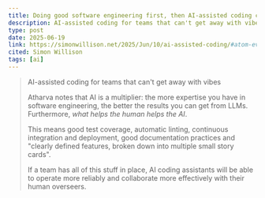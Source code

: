 ```yaml
---
title: Doing good software engineering first, then AI-assisted coding can help
description: AI-assisted coding for teams that can't get away with vibes
type: post
date: 2025-06-19
link: https://simonwillison.net/2025/Jun/10/ai-assisted-coding/#atom-everything
cited: Simon Willison
tags: [ai]
---
```


> AI-assisted coding for teams that can't get away with vibes
>
> Atharva notes that AI is a multiplier: the more expertise you have in software engineering, the better the results you can get from LLMs. Furthermore, _what helps the human helps the AI_.
>
> This means good test coverage, automatic linting, continuous integration and deployment, good documentation practices and "clearly defined features, broken down into multiple small story cards".
>
> If a team has all of this stuff in place, AI coding assistants will be able to operate more reliably and collaborate more effectively with their human overseers.

